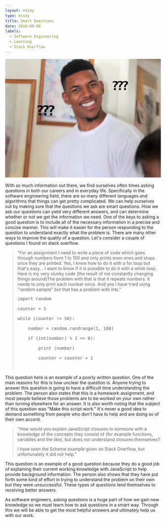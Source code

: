 ```yaml
---
layout: essay
type: essay
title: Smart Questions
date: 2016-09-08
labels:
  - Software Engineering
  - Learning
  - Stack Overflow
---
```


<img class="ui medium round floated right image" src="../images/questionmarkmeme.jpg">

With so much information out there, we find ourselves often times asking questions in both our careers and in everyday life. Specifically in the software engineering field, there are so many different languages and algorithms that things can get pretty complicated. We can help ourselves out by making sure that the questions we ask are smart questions. How we ask our questions can yield very different answers, and can determine whether or not we get the information we need. One of the keys to asking a good question is to include all of the necessary information in a precise and concise manner. This will make it easier for the person responding to the question to understand exactly what the problem is. There are many other ways to improve the quality of a question. Let's consider a couple of questions I found on stack overflow.

<blockquote cite="http://stackoverflow.com/questions/32590751/make-this-script-work">
"For an assignment I need to write a piece of code which goes through numbers from 1 to 100 and only prints even ones and stops once they are printed. Yes, I know how to do it with a for loop but that's easy... I want to know if it is possible to do it with a while loop. Here is my very clunky code (the result of me constantly changing things around)The problem with that is that it repeats numbers. It needs to only print each number once. And yes I have tried using "random.sample" but that has a problem with ints."
<pre>
import random<br>
counter = 1<br>
while (counter != 50):<br>
    number = random.randrange(1, 100)<br>
    if (int(number) % 2 == 0):<br>
        print (number)<br>
        counter = counter + 1<br
</pre>

</blockquote>

This question here is an example of a poorly written question. One of the main reasons for this is how unclear the question is. Anyone trying to answer this question is going to have a difficult time understanding the problem. The person also states that this is a homework assignment, and most people believe those problems are to be worked on your own rather than turning elsewhere for an answer. It is also worth noting that the subject of this question was "Make this script work." It's never a good idea to demand something from people who don't have to help and are doing so of their own accord. 

<blockquote cite="http://stackoverflow.com/questions/111102/how-do-javascript-closures-work">
"How would you explain JavaScript closures to someone with a knowledge of the concepts they consist of (for example functions, variables and the like), but does not understand closures themselves?

I have seen the Scheme example given on Stack Overflow, but unfortunately it did not help."
</blockquote>

This question is an example of a good question because they do a good job of explaining their current working knowledge with JavaScript to help provide background information. The person also shows that they have put forth some kind of effort in trying to understand the problem on their own but they were unsuccessful. These types of questions lend themselves to receiving better answers.

As software engineers, asking questions is a huge part of how we gain new knowledge so we must learn how to ask questions in a smart way. Through this we will be able to get the most helpful answers and ultimately help us with our work.
